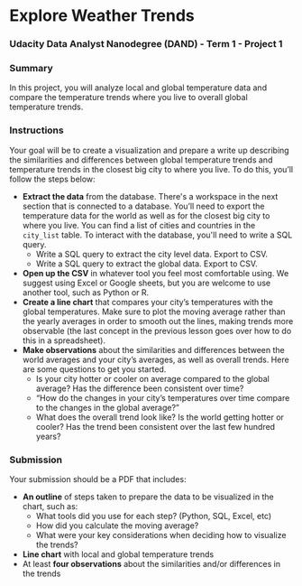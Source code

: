 # Explore Weather Trends

### Udacity Data Analyst Nanodegree (DAND) - Term 1 - Project 1

### Summary

In this project, you will analyze local and global temperature data and compare the temperature trends where you live to overall global temperature trends.

### Instructions

Your goal will be to create a visualization and prepare a write up describing the similarities and differences between global temperature trends and temperature trends in the closest big city to where you live. To do this, you’ll follow the steps below:

- **Extract the data** from the database. There's a workspace in the next section that is connected to a database. You’ll need to export the temperature data for the world as well as for the closest big city to where you live. You can find a list of cities and countries in the `city_list` table. To interact with the database, you'll need to write a SQL query.
  - Write a SQL query to extract the city level data. Export to CSV.
  - Write a SQL query to extract the global data. Export to CSV.
- **Open up the CSV** in whatever tool you feel most comfortable using. We suggest using Excel or Google sheets, but you are welcome to use another tool, such as Python or R.
- **Create a line chart** that compares your city’s temperatures with the global temperatures. Make sure to plot the moving average rather than the yearly averages in order to smooth out the lines, making trends more observable (the last concept in the previous lesson goes over how to do this in a spreadsheet).
- **Make observations** about the similarities and differences between the world averages and your city’s averages, as well as overall trends. Here are some questions to get you started.
  - Is your city hotter or cooler on average compared to the global average? Has the difference been consistent over time?
  - “How do the changes in your city’s temperatures over time compare to the changes in the global average?”
  - What does the overall trend look like? Is the world getting hotter or cooler? Has the trend been consistent over the last few hundred years?

### Submission

Your submission should be a PDF that includes:

- **An outline** of steps taken to prepare the data to be visualized in the chart, such as:
  - What tools did you use for each step? (Python, SQL, Excel, etc)
  - How did you calculate the moving average?
  - What were your key considerations when deciding how to visualize the trends?
- **Line chart** with local and global temperature trends
- At least **four observations** about the similarities and/or differences in the trends
